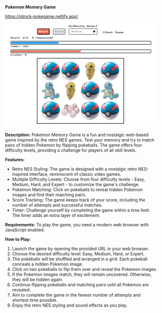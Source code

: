 **Pokemon Memory Game**

https://jdmck-pokegame.netlify.app/

![pokegame-example](https://github.com/JDMCK/COMP2537-assignment4/blob/main/pokegame.png)

**Description:**
Pokemon Memory Game is a fun and nostalgic web-based game inspired by the retro NES games. Test your memory and try to match pairs of hidden Pokemon by flipping pokeballs. The game offers four difficulty levels, providing a challenge for players of all skill levels.

**Features:**
- Retro NES Styling: The game is designed with a nostalgic retro NES-inspired interface, reminiscent of classic video games.
- Multiple Difficulty Levels: Choose from four difficulty levels - Easy, Medium, Hard, and Expert - to customize the game's challenge.
- Pokemon Matching: Click on pokeballs to reveal hidden Pokemon images and find their matching pairs.
- Score Tracking: The game keeps track of your score, including the number of attempts and successful matches.
- Timer: Challenge yourself by completing the game within a time limit. The timer adds an extra layer of excitement.

**Requirements:**
To play the game, you need a modern web browser with JavaScript enabled.

**How to Play:**
1. Launch the game by opening the provided URL in your web browser.
2. Choose the desired difficulty level: Easy, Medium, Hard, or Expert.
3. The pokeballs will be shuffled and arranged in a grid. Each pokeball conceals a hidden Pokemon image.
4. Click on two pokeballs to flip them over and reveal the Pokemon images.
5. If the Pokemon images match, they will remain uncovered. Otherwise, they will be hidden again.
6. Continue flipping pokeballs and matching pairs until all Pokemon are revealed.
7. Aim to complete the game in the fewest number of attempts and shortest time possible.
8. Enjoy the retro NES styling and sound effects as you play.
